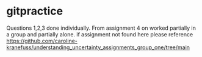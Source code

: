 # gitpractice

Questions 1,2,3 done individually. From assignment 4 on worked partially in a group and partially alone. if assignment not found here please reference https://github.com/caroline-kranefuss/understanding_uncertainty_assignments_group_one/tree/main
